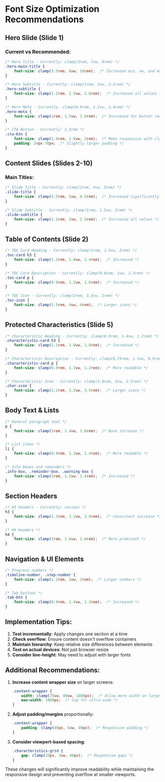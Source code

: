 # Font Size Optimization Recommendations

## Hero Slide (Slide 1)

### Current vs Recommended:
```css
/* Hero Title - Currently: clamp(3rem, 7vw, 8rem) */
.hero-main-title {
    font-size: clamp(3.5rem, 8vw, 10rem);  /* Increased min, vw, and max */
}

/* Hero Subtitle - Currently: clamp(1rem, 2vw, 2.2rem) */
.hero-subtitle {
    font-size: clamp(1.2rem, 2.5vw, 2.8rem);  /* Increased all values */
}

/* Hero Meta - Currently: clamp(0.9rem, 1.2vw, 1.4rem) */
.hero-meta {
    font-size: clamp(1rem, 1.5vw, 1.8rem);  /* Increased for better readability */
}

/* CTA Button - Currently: 1.3rem */
.cta-btn {
    font-size: clamp(1.4rem, 1.8vw, 2rem);  /* Make responsive with clamp */
    padding: 24px 70px;  /* Slightly larger padding */
}
```

## Content Slides (Slides 2-10)

### Main Titles:
```css
/* Slide Title - Currently: clamp(2rem, 4vw, 5rem) */
.slide-title {
    font-size: clamp(2.5rem, 5vw, 6.5rem);  /* Increased significantly */
}

/* Slide Subtitle - Currently: clamp(1rem, 1.5vw, 2rem) */
.slide-subtitle {
    font-size: clamp(1.2rem, 2vw, 2.5rem);  /* Increased all values */
}
```

## Table of Contents (Slide 2)

```css
/* TOC Card Heading - Currently: clamp(1rem, 1.5vw, 2rem) */
.toc-card h3 {
    font-size: clamp(1.2rem, 1.8vw, 2.4rem);  /* Increased */
}

/* TOC Card Description - Currently: clamp(0.8rem, 1vw, 1.3rem) */
.toc-card p {
    font-size: clamp(0.9rem, 1.2vw, 1.6rem);  /* Increased */
}

/* TOC Icon - Currently: clamp(2rem, 3.5vw, 5rem) */
.toc-icon {
    font-size: clamp(2.5rem, 4vw, 6rem);  /* Larger icons */
}
```

## Protected Characteristics (Slide 5)

```css
/* Characteristic Heading - Currently: clamp(0.9rem, 1.4vw, 1.2rem) */
.characteristic-card h3 {
    font-size: clamp(1.1rem, 1.8vw, 1.8rem);  /* Increased */
}

/* Characteristic Description - Currently: clamp(0.75rem, 1.1vw, 0.9rem) */
.characteristic-card p {
    font-size: clamp(0.9rem, 1.3vw, 1.2rem);  /* More readable */
}

/* Characteristic Icon - Currently: clamp(1.8rem, 3vw, 2.5rem) */
.char-icon {
    font-size: clamp(2.2rem, 3.5vw, 3.5rem);  /* Larger icons */
}
```

## Body Text & Lists

```css
/* General paragraph text */
p {
    font-size: clamp(1rem, 1.4vw, 1.6rem);  /* Base increase */
}

/* List items */
li {
    font-size: clamp(0.9rem, 1.3vw, 1.4rem);  /* More readable */
}

/* Info boxes and reminders */
.info-box, .reminder-box, .warning-box {
    font-size: clamp(1rem, 1.5vw, 1.4rem);  /* Increased */
}
```

## Section Headers

```css
/* H3 headers - Currently: various */
h3 {
    font-size: clamp(1.3rem, 2.2vw, 2.8rem);  /* Consistent increase */
}

/* H4 headers */
h4 {
    font-size: clamp(1rem, 1.6vw, 1.8rem);  /* More prominent */
}
```

## Navigation & UI Elements

```css
/* Progress numbers */
.timeline-number, .step-number {
    font-size: clamp(1.2rem, 2vw, 2rem);  /* Larger numbers */
}

/* Tab buttons */
.tab-btn {
    font-size: clamp(0.9rem, 1.4vw, 1.3rem);  /* Increased */
}
```

## Implementation Tips:

1. **Test incrementally**: Apply changes one section at a time
2. **Check overflow**: Ensure content doesn't overflow containers
3. **Maintain hierarchy**: Keep relative size differences between elements
4. **Test on actual devices**: Not just browser resize
5. **Consider line-height**: May need to adjust with larger fonts

## Additional Recommendations:

1. **Increase content wrapper size** on larger screens:
   ```css
   .content-wrapper {
       width: clamp(75vw, 80vw, 1800px);  /* Allow more width on large screens */
       max-width: 1800px;  /* Cap for ultra-wide */
   }
   ```

2. **Adjust padding/margins** proportionally:
   ```css
   .content-wrapper {
       padding: clamp(40px, 5vw, 80px);  /* Responsive padding */
   }
   ```

3. **Consider viewport-based spacing**:
   ```css
   .characteristics-grid {
       gap: clamp(20px, 3vw, 40px);  /* Responsive gaps */
   }
   ```

These changes will significantly improve readability while maintaining the responsive design and preventing overflow at smaller viewports.